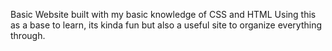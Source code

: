 Basic Website built with my basic knowledge of CSS and HTML
Using this as a base to learn, its kinda fun but also a useful site to organize everything through.
